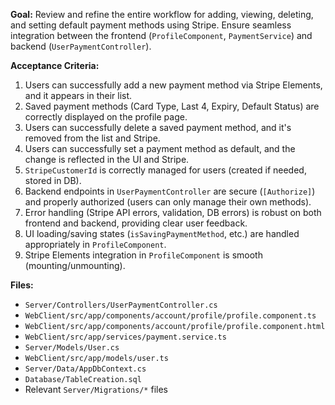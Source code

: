 **Goal:** Review and refine the entire workflow for adding, viewing, deleting, and setting default payment methods using Stripe. Ensure seamless integration between the frontend (`ProfileComponent`, `PaymentService`) and backend (`UserPaymentController`).

**Acceptance Criteria:**
1.  Users can successfully add a new payment method via Stripe Elements, and it appears in their list.
2.  Saved payment methods (Card Type, Last 4, Expiry, Default Status) are correctly displayed on the profile page.
3.  Users can successfully delete a saved payment method, and it's removed from the list and Stripe.
4.  Users can successfully set a payment method as default, and the change is reflected in the UI and Stripe.
5.  `StripeCustomerId` is correctly managed for users (created if needed, stored in DB).
6.  Backend endpoints in `UserPaymentController` are secure (`[Authorize]`) and properly authorized (users can only manage their own methods).
7.  Error handling (Stripe API errors, validation, DB errors) is robust on both frontend and backend, providing clear user feedback.
8.  UI loading/saving states (`isSavingPaymentMethod`, etc.) are handled appropriately in `ProfileComponent`.
9.  Stripe Elements integration in `ProfileComponent` is smooth (mounting/unmounting).

**Files:**
*   `Server/Controllers/UserPaymentController.cs`
*   `WebClient/src/app/components/account/profile/profile.component.ts`
*   `WebClient/src/app/components/account/profile/profile.component.html`
*   `WebClient/src/app/services/payment.service.ts`
*   `Server/Models/User.cs`
*   `WebClient/src/app/models/user.ts`
*   `Server/Data/AppDbContext.cs`
*   `Database/TableCreation.sql`
*   Relevant `Server/Migrations/*` files